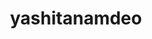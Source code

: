 ---
title: yashitanamdeo
github: https://github.com/yashitanamdeo
mode: dark
transition: 3s
archetype:
  - Little Bit of Everything
---